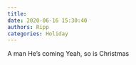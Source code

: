 ```yaml
---
title: 
date: 2020-06-16 15:30:40
authors: Ripp
categories: Holiday
---
```


 A man
He’s coming 
Yeah, so is Christmas